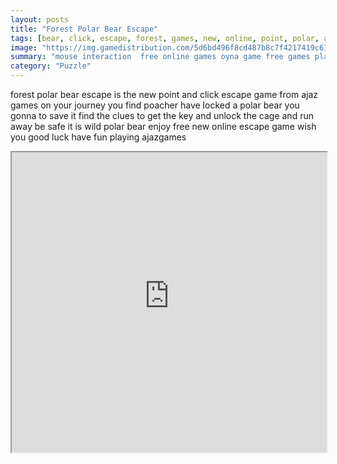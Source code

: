 ```yaml
---
layout: posts
title: "Forest Polar Bear Escape"
tags: [bear, click, escape, forest, games, new, online, point, polar, ajaz, free, online, games, oyna, game, free, games, play, play, games]
image: "https://img.gamedistribution.com/5d6bd496f8cd487b8c7f4217419c616e.jpg"
summary: "mouse interaction  free online games oyna game free games play play games"
category: "Puzzle"
---
```


forest polar bear escape is the new point and click escape game from ajaz games on your journey you find poacher have locked a polar bear you gonna to save it find the clues to get the key and unlock the cage and run away be safe it is wild polar bear enjoy free new online escape game wish you good luck have fun playing ajazgames

<iframe width="100%" height="480px;" src="https://flash.gamedistribution.com?game=5d6bd496f8cd487b8c7f4217419c616e"></iframe>